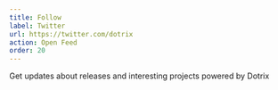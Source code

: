 ```yaml
---
title: Follow
label: Twitter
url: https://twitter.com/dotrix
action: Open Feed
order: 20
---
```


Get updates about releases and interesting projects powered by Dotrix
